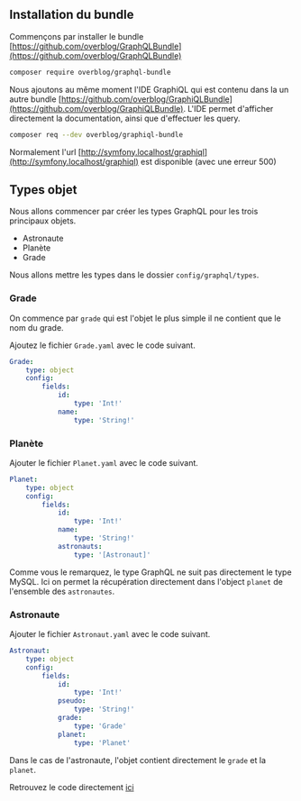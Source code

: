 ## Installation du bundle

Commençons par installer le bundle [https://github.com/overblog/GraphQLBundle](https://github.com/overblog/GraphQLBundle)

```bash
composer require overblog/graphql-bundle
```

Nous ajoutons au même moment l'IDE GraphiQL qui est contenu dans la un autre bundle [https://github.com/overblog/GraphiQLBundle](https://github.com/overblog/GraphiQLBundle). L'IDE permet d'afficher directement la documentation, ainsi que d'effectuer les query.

```bash
composer req --dev overblog/graphiql-bundle
```

Normalement l'url [http://symfony.localhost/graphiql](http://symfony.localhost/graphiql) est disponible (avec une erreur 500)

## Types objet

Nous allons commencer par créer les types GraphQL pour les trois principaux objets.

- Astronaute
- Planète
- Grade

Nous allons mettre les types dans le dossier `config/graphql/types`.

### Grade

On commence par `grade` qui est l'objet le plus simple il ne contient que le nom du grade.

Ajoutez le fichier `Grade.yaml` avec le code suivant.

```yaml
Grade:
    type: object
    config:
        fields:
            id:
                type: 'Int!'
            name:
                type: 'String!'
```

### Planète

Ajouter le fichier `Planet.yaml` avec le code suivant.

```yaml
Planet:
    type: object
    config:
        fields:
            id:
                type: 'Int!'
            name:
                type: 'String!'
            astronauts:
                type: '[Astronaut]'
```

Comme vous le remarquez, le type GraphQL ne suit pas directement le type MySQL. Ici on permet la récupération directement dans l'object `planet` de l'ensemble des `astronautes`.

### Astronaute

Ajouter le fichier `Astronaut.yaml` avec le code suivant.

```yaml
Astronaut:
    type: object
    config:
        fields:
            id:
                type: 'Int!'
            pseudo:
                type: 'String!'
            grade:
                type: 'Grade'
            planet:
                type: 'Planet'
```

Dans le cas de l'astronaute, l'objet contient directement le `grade` et la `planet`.

Retrouvez le code directement [ici](https://github.com/duck-invaders/graphql-symfony/tree/codelabs-step3)